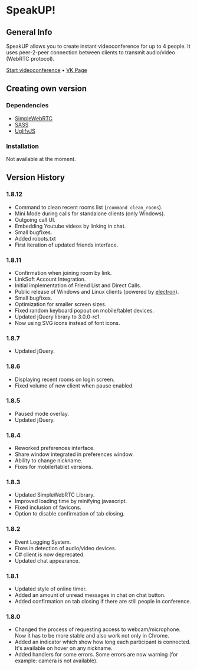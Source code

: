 # SpeakUP!
## General Info

SpeakUP allows you to create instant videoconference for up to 4 people.
It uses peer-2-peer connection between clients to transmit audio/video (WebRTC protocol).

[Start videoconference](https://speakup.ptdev.pw/)
&bull;
[VK Page](https://vk.com/speakupcf)

## Creating own version
### Dependencies
* [SimpleWebRTC](https://github.com/andyet/SimpleWebRTC)
* [SASS](http://sass-lang.com/)
* [UglifyJS](http://lisperator.net/uglifyjs/)

### Installation
Not available at the moment.

## Version History
### 1.8.12
* Command to clean recent rooms list (`/command clean_rooms`).
* Mini Mode during calls for standalone clients (only Windows).
* Outgoing call UI.
* Embedding Youtube videos by linking in chat.
* Small bugfixes.
* Added robots.txt
* First iteration of updated friends interface.

### 1.8.11
* Confirmation when joining room by link.
* LinkSoft Account Integration.
* Initial implementation of Friend List and Direct Calls.
* Public release of Windows and Linux clients (powered by [electron](https://github.com/electron/electron)).
* Small bugfixes.
* Optimization for smaller screen sizes.
* Fixed random keyboard popout on mobile/tablet devices.
* Updated jQuery library to 3.0.0-rc1.
* Now using SVG icons instead of font icons.

### 1.8.7
* Updated jQuery.

### 1.8.6
* Displaying recent rooms on login screen.
* Fixed volume of new client when pause enabled.

### 1.8.5
* Paused mode overlay.
* Updated jQuery.

### 1.8.4
* Reworked preferences interface.
* Share window integrated in preferences window.
* Ability to change nickname.
* Fixes for mobile/tablet versions.

### 1.8.3
* Updated SimpleWebRTC Library.
* Improved loading time by minifying javascript.
* Fixed inclusion of favicons.
* Option to disable confirmation of tab closing.

### 1.8.2
* Event Logging System.
* Fixes in detection of audio/video devices.
* C# client is now deprecated.
* Updated chat appearance.

### 1.8.1
* Updated style of online timer.
* Added an amount of unread messages in chat on chat button.
* Added confirmation on tab closing if there are still people in conference.

### 1.8.0
* Changed the process of requesting access to webcam/microphone. Now it has to be more stable and also work not only in Chrome.
* Added an indicator which show how long each participant is connected. It's available on hover on any nickname.
* Added handlers for some errors. Some errors are now warning (for example: camera is not available).
